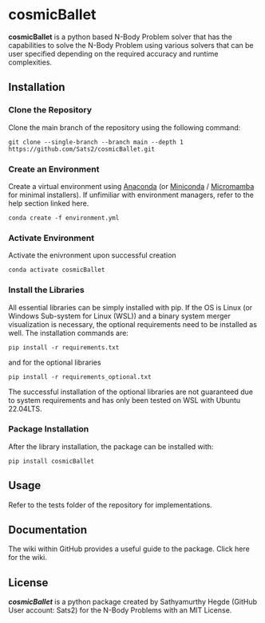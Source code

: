 # cosmicBallet

**cosmicBallet** is a python based N-Body Problem solver that has the capabilities to solve the N-Body Problem using various solvers that can be user specified depending on the required accuracy and runtime complexities.

## Installation

### Clone the Repository

Clone the main branch of the repository using the following command:

```
git clone --single-branch --branch main --depth 1 https://github.com/Sats2/cosmicBallet.git
```

### Create an Environment

Create a virtual environment using [Anaconda](https://docs.anaconda.com/) (or [Miniconda](https://docs.anaconda.com/miniconda/) / [Micromamba](https://mamba.readthedocs.io/en/latest/user_guide/micromamba.html) for minimal installers). If unfimiliar with environment managers, refer to the help section linked here. 
```
conda create -f environment.yml
```

### Activate Environment

Activate the enivronment upon successful creation

```
conda activate cosmicBallet
```

### Install the Libraries

All essential libraries can be simply installed with pip. If the OS is Linux (or Windows Sub-system for Linux (WSL)) and a binary system merger visualization is necessary, the optional requirements need to be installed as well. The installation commands are:

```
pip install -r requirements.txt
```

and for the optional libraries
```
pip install -r requirements_optional.txt
```
The successful installation of the optional libraries are not guaranteed due to system requirements and has only been tested on WSL with Ubuntu 22.04LTS.

### Package Installation

After the library installation, the package can be installed with:

```
pip install cosmicBallet
```

## Usage

Refer to the tests folder of the repository for implementations.

## Documentation

The wiki within GitHub provides a useful guide to the package. Click here for the wiki.

## License

**_cosmicBallet_** is a python package created by Sathyamurthy Hegde (GitHub User account: Sats2) for the N-Body Problems with an MIT License.
